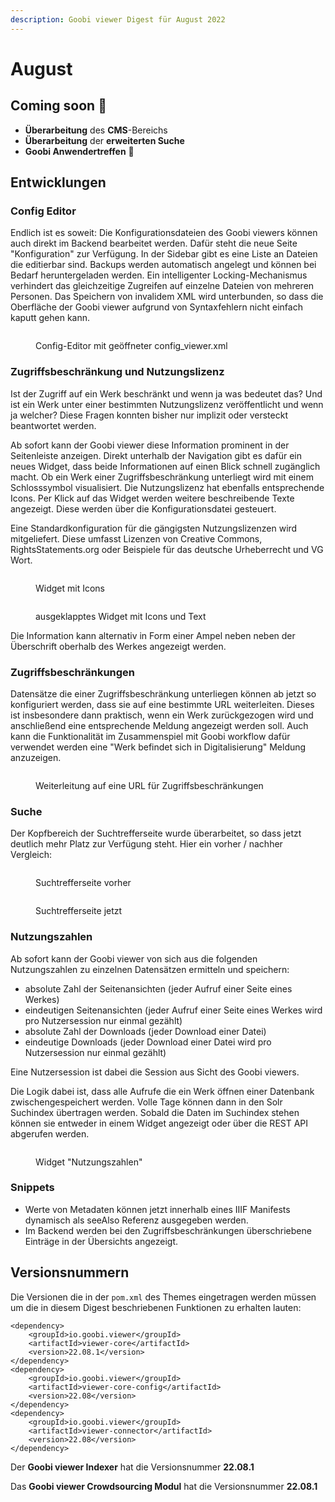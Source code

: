 ```yaml
---
description: Goobi viewer Digest für August 2022
---
```


# August

## Coming soon :rocket:

* **Überarbeitung** des **CMS**-Bereichs
* **Überarbeitung** der **erweiterten Suche**
* **Goobi Anwendertreffen** :tada:

## Entwicklungen

### Config Editor

Endlich ist es soweit: Die Konfigurationsdateien des Goobi viewers können auch direkt im Backend bearbeitet werden. Dafür steht die neue Seite "Konfiguration" zur Verfügung. In der Sidebar gibt es eine Liste an Dateien die editierbar sind. Backups werden automatisch angelegt und können bei Bedarf heruntergeladen werden. Ein intelligenter Locking-Mechanismus verhindert das gleichzeitige Zugreifen auf einzelne Dateien von mehreren Personen. Das Speichern von invalidem XML wird unterbunden, so dass die Oberfläche der Goobi viewer aufgrund von Syntaxfehlern nicht einfach kaputt gehen kann.

<figure><img src="../.gitbook/assets/22.08_DE_config-editor.png" alt=""><figcaption><p>Config-Editor mit geöffneter config_viewer.xml</p></figcaption></figure>

### Zugriffsbeschränkung und Nutzungslizenz

Ist der Zugriff auf ein Werk beschränkt und wenn ja was bedeutet das? Und ist ein Werk unter einer bestimmten Nutzungslizenz veröffentlicht und wenn ja welcher? Diese Fragen konnten bisher nur implizit oder versteckt beantwortet werden.

Ab sofort kann der Goobi viewer diese Information prominent in der Seitenleiste anzeigen. Direkt unterhalb der Navigation gibt es dafür ein neues Widget, dass beide Informationen auf einen Blick schnell zugänglich macht. Ob ein Werk einer Zugriffsbeschränkung unterliegt wird mit einem Schlosssymbol visualisiert. Die Nutzungslizenz hat ebenfalls entsprechende Icons. Per Klick auf das Widget werden weitere beschreibende Texte angezeigt. Diese werden über die Konfigurationsdatei gesteuert.

Eine Standardkonfiguration für die gängigsten Nutzungslizenzen wird mitgeliefert. Diese umfasst Lizenzen von Creative Commons, RightsStatements.org oder Beispiele für das deutsche Urheberrecht und VG Wort.

<div>

<figure><img src="../.gitbook/assets/22.08_DE_widget-collapsed.png" alt=""><figcaption><p>Widget mit Icons</p></figcaption></figure>

 

<figure><img src="../.gitbook/assets/22.08_DE_widget-open.png" alt=""><figcaption><p>ausgeklapptes Widget mit Icons und Text</p></figcaption></figure>

</div>

Die Information kann alternativ in Form einer Ampel neben neben der Überschrift oberhalb des Werkes angezeigt werden.

### Zugriffsbeschränkungen

Datensätze die einer Zugriffsbeschränkung unterliegen können ab jetzt so konfiguriert werden, dass sie auf eine bestimmte URL weiterleiten. Dieses ist insbesondere dann praktisch, wenn ein Werk zurückgezogen wird und anschließend eine entsprechende Meldung angezeigt werden soll. Auch kann die Funktionalität im Zusammenspiel mit Goobi workflow dafür verwendet werden eine "Werk befindet sich in Digitalisierung" Meldung anzuzeigen.

<figure><img src="../.gitbook/assets/22.08_DE_function-forward.png" alt=""><figcaption><p>Weiterleitung auf eine URL für Zugriffsbeschränkungen</p></figcaption></figure>

### Suche

Der Kopfbereich der Suchtrefferseite wurde überarbeitet, so dass jetzt deutlich mehr Platz zur Verfügung steht. Hier ein vorher / nachher Vergleich:

<figure><img src="../.gitbook/assets/22.08_DE_search-old.png" alt=""><figcaption><p>Suchtrefferseite vorher</p></figcaption></figure>

<figure><img src="../.gitbook/assets/22.08_DE_search-new.png" alt=""><figcaption><p>Suchtrefferseite jetzt</p></figcaption></figure>

### Nutzungszahlen

Ab sofort kann der Goobi viewer von sich aus die folgenden Nutzungszahlen zu einzelnen Datensätzen ermitteln und speichern:

* absolute Zahl der Seitenansichten (jeder Aufruf einer Seite eines Werkes)
* eindeutigen Seitenansichten (jeder Aufruf einer Seite eines Werkes wird pro Nutzersession nur einmal gezählt)
* absolute Zahl der Downloads (jeder Download einer Datei)
* eindeutige Downloads (jeder Download einer Datei wird pro Nutzersession nur einmal gezählt)

Eine Nutzersession ist dabei die Session aus Sicht des Goobi viewers.&#x20;

Die Logik dabei ist, dass alle Aufrufe die ein Werk öffnen einer Datenbank zwischengespeichert werden. Volle Tage können dann in den Solr Suchindex übertragen werden. Sobald die Daten im Suchindex stehen können sie entweder in einem Widget angezeigt oder über die REST API abgerufen werden.

<figure><img src="../.gitbook/assets/22.08_DE_widget-usage-figures.png" alt=""><figcaption><p>Widget "Nutzungszahlen"</p></figcaption></figure>

### Snippets

* Werte von Metadaten können jetzt innerhalb eines IIIF Manifests dynamisch als seeAlso Referenz ausgegeben werden.
* Im Backend werden bei den Zugriffsbeschränkungen überschriebene Einträge in der Übersichts angezeigt.

## Versionsnummern

Die Versionen die in der `pom.xml` des Themes eingetragen werden müssen um die in diesem Digest beschriebenen Funktionen zu erhalten lauten:

```markup
<dependency>
    <groupId>io.goobi.viewer</groupId>
    <artifactId>viewer-core</artifactId>
    <version>22.08.1</version>
</dependency>
<dependency>
    <groupId>io.goobi.viewer</groupId>
    <artifactId>viewer-core-config</artifactId>
    <version>22.08</version>
</dependency>
<dependency>
    <groupId>io.goobi.viewer</groupId>
    <artifactId>viewer-connector</artifactId>
    <version>22.08</version>
</dependency>
```

Der **Goobi viewer Indexer** hat die Versionsnummer **22.08.1**

Das **Goobi viewer Crowdsourcing Modul** hat die Versionsnummer **22.08.1**

